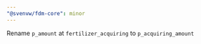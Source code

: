 ```yaml
---
"@svenvw/fdm-core": minor
---
```


Rename `p_amount` at `fertilizer_acquiring` to `p_acquiring_amount`
